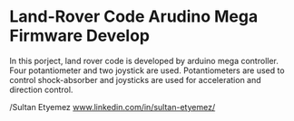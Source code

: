 # Land-Rover Code Arudino Mega Firmware Develop 

In this porject, land rover code is developed by arduino mega controller. Four potantiometer and two joystick are used. Potantiometers are used to control shock-absorber and joysticks are used for acceleration and direction control. 

/Sultan Etyemez 
www.linkedin.com/in/sultan-etyemez/
